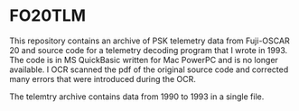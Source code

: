 # FO20TLM

This repository contains an archive of PSK telemetry data from Fuji-OSCAR 20 and source code for a telemetry decoding program that I wrote in 1993. The code is in MS QuickBasic written for Mac PowerPC and is no longer available. I OCR scanned the pdf of the original source code and corrected many errors that were introduced during the OCR.


The telemtry archive contains data from 1990 to 1993 in a single file.

